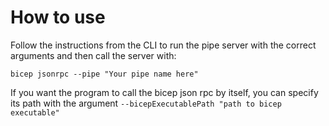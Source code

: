 ﻿# How to use

Follow the instructions from the CLI to run the pipe server with the correct arguments and then call the server with:

```
bicep jsonrpc --pipe "Your pipe name here"
```

If you want the program to call the bicep json rpc by itself, you can specify its path with the argument ``--bicepExecutablePath "path to bicep executable"``